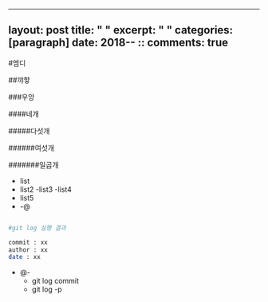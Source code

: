 
---
layout: post
title: " "
excerpt: " "
categories: [paragraph]
date: 2018-- ::
comments: true
---

#엠디

##꺄핳

###우앙

####네개

#####다섯개

######여섯개

#######일곱개

-	list
-	list2 -list3 -list4
-	list5
-	-@

```bash

#git log 실행 결과

commit : xx
author : xx
date : xx

```

-	@-
	-	git log commit
	-	git log -p
